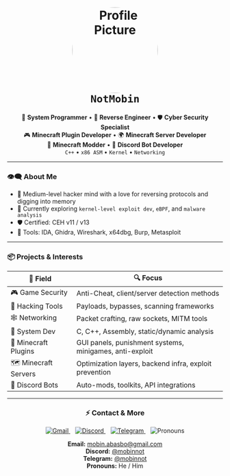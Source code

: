 <h1 align="center">
  <img src="https://i.pinimg.com/736x/69/72/ff/6972ff594cce4bc0113ece46510a9749.jpg" width="200px" style="border-radius: 50%;" alt="Profile Picture"/><br>
  <b><code>NotMobin</code></b>
</h1>

<p align="center">
  🧠 <strong>System Programmer</strong> • 🧩 <strong>Reverse Engineer</strong> • 🛡️ <strong>Cyber Security Specialist</strong><br>
  🎮 <strong>Minecraft Plugin Developer</strong> • 🌍 <strong>Minecraft Server Developer</strong><br>
  🔧 <strong>Minecraft Modder</strong> • 🤖 <strong>Discord Bot Developer</strong><br>
  <code>C++</code> • <code>x86 ASM</code> • <code>Kernel</code> • <code>Networking</code>
</p>

---

### 👁️‍🗨️ About Me

- 🔬 Medium-level hacker mind with a love for reversing protocols and digging into memory  
- 🌱 Currently exploring `kernel-level exploit dev`, `eBPF`, and `malware analysis`  
- 🛡️ Certified: CEH v11 / v13  
- 🔧 Tools: IDA, Ghidra, Wireshark, x64dbg, Burp, Metasploit  

---

### 📦 Projects & Interests

| 🧠 Field            | 🔍 Focus                                                   |
|--------------------|------------------------------------------------------------|
| 🎮 Game Security    | Anti-Cheat, client/server detection methods                |
| 🔐 Hacking Tools    | Payloads, bypasses, scanning frameworks                    |
| 🕸️ Networking       | Packet crafting, raw sockets, MITM tools                   |
| 🧬 System Dev       | C, C++, Assembly, static/dynamic analysis                  |
| 🧱 Minecraft Plugins | GUI panels, punishment systems, minigames, anti-exploit    |
| 🗺️ Minecraft Servers | Optimization layers, backend infra, exploit prevention     |
| 🤖 Discord Bots     | Auto-mods, toolkits, API integrations                      |

---

<h3 align="center">⚡ Contact & More</h3>

<p align="center">
  <a href="mailto:mobin.abasbo@gmail.com" target="_blank">
    <img src="https://img.icons8.com/ios-filled/40/D44638/gmail.png" alt="Gmail" />
  </a>
  &nbsp;&nbsp;
  <a href="https://discord.com/users/335847967938445323" target="_blank">
    <img src="https://img.icons8.com/ios-glyphs/40/5865F2/discord-logo.png" alt="Discord" />
  </a>
  &nbsp;&nbsp;
  <a href="https://t.me/mobinnot" target="_blank">
    <img src="https://img.icons8.com/ios-filled/40/229ED9/telegram-app.png" alt="Telegram" />
  </a>
  &nbsp;&nbsp;
  <img src="https://img.icons8.com/ios-filled/40/999999/spy.png" alt="Pronouns" />
</p>

<p align="center">
  <strong>Email:</strong> <a href="mailto:mobin.abasbo@gmail.com">mobin.abasbo@gmail.com</a> <br>
  <strong>Discord:</strong> <a href="https://discord.com/users/335847967938445323">@mobinnot</a> <br>
  <strong>Telegram:</strong> <a href="https://t.me/mobinnot">@mobinnot</a> <br>
  <strong>Pronouns:</strong> He / Him
</p>

